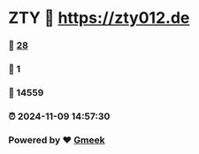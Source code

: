 # ZTY :link: https://zty012.de 
### :page_facing_up: [28](https://zty012.de/tag.html) 
### :speech_balloon: 1 
### :hibiscus: 14559 
### :alarm_clock: 2024-11-09 14:57:30 
### Powered by :heart: [Gmeek](https://github.com/Meekdai/Gmeek)
